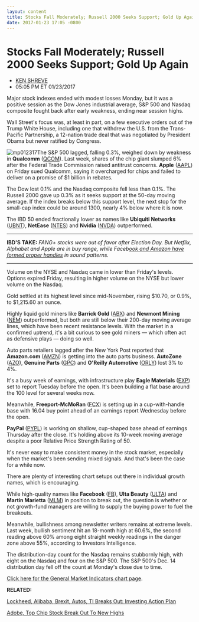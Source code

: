 ```yaml
---
layout: content
title: Stocks Fall Moderately; Russell 2000 Seeks Support; Gold Up Again
date: 2017-01-23 17:05 -0800
---
```



Stocks Fall Moderately; Russell 2000 Seeks Support; Gold Up Again
==================================================================




* [KEN SHREVE](https://www.investors.com/author/shrevek/ "Posts by KEN SHREVE")
* 05:05 PM ET 01/23/2017







Major stock indexes ended with modest losses Monday, but it was a positive session as the Dow Jones industrial average, S&P 500 and Nasdaq composite fought back after early weakness, ending near session highs.


Wall Street's focus was, at least in part, on a few executive orders out of the Trump White House, including one that withdrew the U.S. from the Trans-Pacific Partnership, a 12-nation trade deal that was negotiated by President Obama but never ratified by Congress.


![mp012317](https://www.investors.com/wp-content/uploads/2017/01/MP012317.png)The S&P 500 lagged, falling 0.3%, weighed down by weakness in **Qualcomm** ([QCOM](https://research.investors.com/quote.aspx?symbol=QCOM)). Last week, shares of the chip giant slumped 6% after the Federal Trade Commission raised antitrust concerns. **Apple** ([AAPL](https://research.investors.com/quote.aspx?symbol=AAPL)) on Friday sued Qualcomm, saying it overcharged for chips and failed to deliver on a promise of $1 billion in rebates.


The Dow lost 0.1% and the Nasdaq composite fell less than 0.1%. The Russell 2000 gave up 0.3% as it seeks support at the 50-day moving average. If the index breaks below this support level, the next stop for the small-cap index could be around 1300, nearly 4% below where it is now.


The IBD 50 ended fractionally lower as names like **Ubiquiti Networks** ([UBNT](https://research.investors.com/quote.aspx?symbol=UBNT)), **NetEase** ([NTES](https://research.investors.com/quote.aspx?symbol=NTES)) and **Nvidia** ([NVDA](https://research.investors.com/quote.aspx?symbol=NVDA)) outperformed.




---


**IBD'S TAKE:** *FANG+ stocks were out of favor after Election Day. But Netflix, Alphabet and Apple are in buy range, while Faceb[ook and Amazon have formed proper handles](https://www.investors.com/news/technology/fang-facebook-amazon-form-handles-as-alphabet-hits-high/) in sound patterns.*




---


Volume on the NYSE and Nasdaq came in lower than Friday's levels. Options expired Friday, resulting in higher volume on the NYSE but lower volume on the Nasdaq.


Gold settled at its highest level since mid-November, rising $10.70, or 0.9%, to $1,215.60 an ounce.


Highly liquid gold miners like **Barrick Gold** ([ABX](https://research.investors.com/quote.aspx?symbol=ABX)) and **Newmont Mining** ([NEM](https://research.investors.com/quote.aspx?symbol=NEM)) outperformed, but both are still below their 200-day moving average lines, which have been recent resistance levels. With the market in a confirmed uptrend, it's a bit curious to see gold miners — which often act as defensive plays — doing so well.


Auto parts retailers lagged after the New York Post reported that **Amazon.com** ([AMZN](https://research.investors.com/quote.aspx?symbol=AMZN)) is getting into the auto parts business. **AutoZone** ([AZO](https://research.investors.com/quote.aspx?symbol=AZO)), **Genuine Parts** ([GPC](https://research.investors.com/quote.aspx?symbol=GPC)) and **O'Reilly Automotive** ([ORLY](https://research.investors.com/quote.aspx?symbol=ORLY)) lost 3% to 4%.


It's a busy week of earnings, with infrastructure play **Eagle Materials** ([EXP](https://research.investors.com/quote.aspx?symbol=EXP)) set to report Tuesday before the open. It's been building a flat base around the 100 level for several weeks now.


Meanwhile, **Freeport-McMoRan** ([FCX](https://research.investors.com/quote.aspx?symbol=FCX)) is setting up in a cup-with-handle base with 16.04 buy point ahead of an earnings report Wednesday before the open.


**PayPal** ([PYPL](https://research.investors.com/quote.aspx?symbol=PYPL)) is working on shallow, cup-shaped base ahead of earnings Thursday after the close. It's holding above its 10-week moving average despite a poor Relative Price Strength Rating of 50.


It's never easy to make consistent money in the stock market, especially when the market's been sending mixed signals. And that's been the case for a while now.


There are plenty of interesting chart setups out there in individual growth names, which is encouraging.


While high-quality names like **Facebook** ([FB](https://research.investors.com/quote.aspx?symbol=FB)), **Ulta Beauty** ([ULTA](https://research.investors.com/quote.aspx?symbol=ULTA)) and **Martin Marietta** ([MLM](https://research.investors.com/quote.aspx?symbol=MLM)) in position to break out, the question is whether or not growth-fund managers are willing to supply the buying power to fuel the breakouts.


Meanwhile, bullishness among newsletter writers remains at extreme levels. Last week, bullish sentiment hit an 18-month high at 60.6%, the second reading above 60% among eight straight weekly readings in the danger zone above 55%, according to Investors Intelligence.


The distribution-day count for the Nasdaq remains stubbornly high, with eight on the Nasdaq and four on the S&P 500. The S&P 500's Dec. 14 distribution day fell off the count at Monday's close due to time.


[Click here for the General Market Indicators chart page](https://www.investors.com/wp-content/uploads/2017/01/IBD2301152514GMI.pdf).


**RELATED:**


[Lockheed, Alibaba, Brexit, Autos, TI Breaks Out: Investing Action Plan](https://www.investors.com/research/investing-action-plan/lockheed-alibaba-brexit-ruling-automakers-top-investing-action-plan/)


[Adobe, Top Chip Stock Break Out To New Highs](https://www.investors.com/stock-lists/new-highs/adobe-top-chip-stock-break-out-to-new-highs/)




